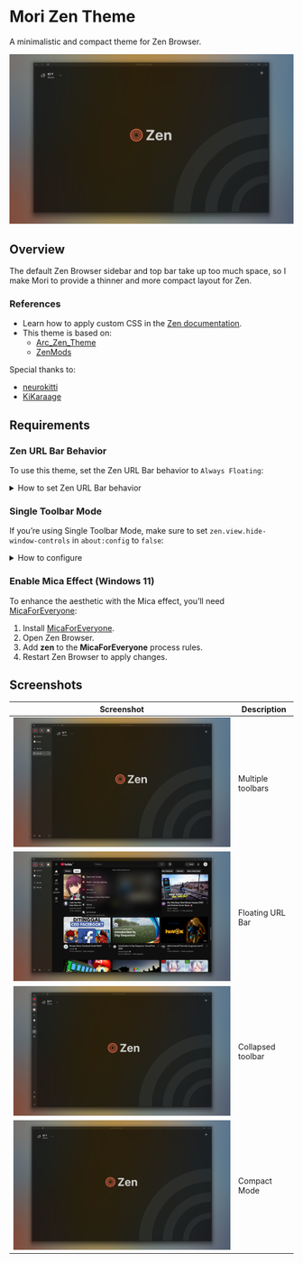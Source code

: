 # Mori Zen Theme

A minimalistic and compact theme for Zen Browser.

![Screenshot 4](https://github.com/ikoshura/Mori-Zen-Theme/blob/main/Assets/Screenshot4.png)

## Overview
The default Zen Browser sidebar and top bar take up too much space, so I make Mori to provide a thinner and more compact layout for Zen.

### References
- Learn how to apply custom CSS in the [Zen documentation](https://docs.zen-browser.app/guides/live-editing).
- This theme is based on:
  - [Arc_Zen_Theme](https://github.com/neurokitti/Arc_Zen_Theme/tree/main)
  - [ZenMods](https://github.com/KiKaraage/ZenMods/tree/main/%5BSetup%5D%20Arc%20Mode%20on%20Zen)

Special thanks to:
- [neurokitti](https://github.com/neurokitti)
- [KiKaraage](https://github.com/KiKaraage)

## Requirements

### Zen URL Bar Behavior
To use this theme, set the Zen URL Bar behavior to `Always Floating`:
<details>
  <summary>How to set Zen URL Bar behavior</summary>
  
  ![Zen URL Bar](https://github.com/user-attachments/assets/b30fa53e-eea8-4148-818e-ef902eaf7597)
</details>

### Single Toolbar Mode
If you’re using Single Toolbar Mode, make sure to set `zen.view.hide-window-controls` in `about:config` to `false`:
<details>
  <summary>How to configure</summary>
  
  ![Single Toolbar Mode](https://github.com/user-attachments/assets/3e6e931c-a038-475f-ad8d-22f6c7645dda)
</details>

### Enable Mica Effect (Windows 11)
To enhance the aesthetic with the Mica effect, you’ll need [MicaForEveryone](https://github.com/MicaForEveryone/MicaForEveryone):

1. Install [MicaForEveryone](https://github.com/MicaForEveryone/MicaForEveryone).
2. Open Zen Browser.
3. Add **zen** to the **MicaForEveryone** process rules.
4. Restart Zen Browser to apply changes.

## Screenshots

| Screenshot | Description |
|------------|-------------|
| ![Screenshot 1](https://github.com/ikoshura/Mori-Zen-Theme/blob/main/Assets/Screenshot1.png) | Multiple toolbars |
| ![Screenshot 2](https://github.com/ikoshura/Mori-Zen-Theme/blob/main/Assets/Screenshot.png) | Floating URL Bar |
| ![Screenshot 3](https://github.com/ikoshura/Mori-Zen-Theme/blob/main/Assets/Screenshot3.png) | Collapsed toolbar |
| ![Screenshot 4](https://github.com/ikoshura/Mori-Zen-Theme/blob/main/Assets/Screenshot4.png) | Compact Mode |

